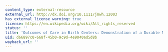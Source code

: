 ```yaml
---
content_type: external-resource
external_url: http://dx.doi.org/10.1111/jmwh.12003
has_external_license_warning: true
license: https://en.wikipedia.org/wiki/All_rights_reserved
status: ''
title: 'Outcomes of Care in Birth Centers: Demonstration of a Durable Model'
uid: d66897c0-668f-45b0-9c9d-4e9040ad5d8b
wayback_url: ''
---
```

